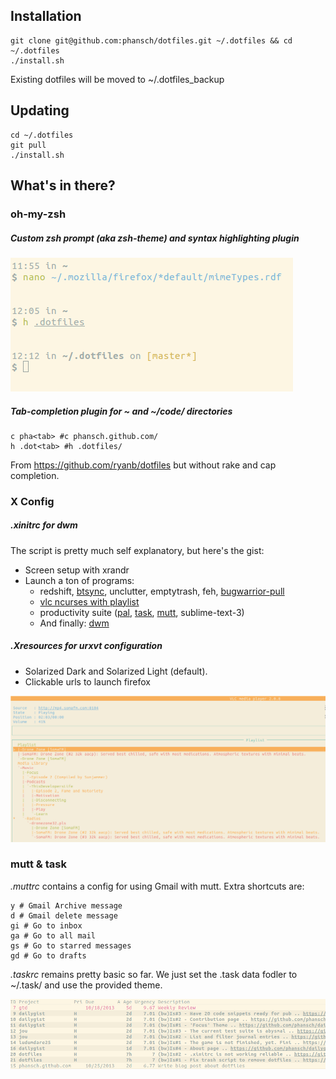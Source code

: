 ## Installation

    git clone git@github.com:phansch/dotfiles.git ~/.dotfiles && cd ~/.dotfiles
    ./install.sh

Existing dotfiles will be moved to ~/.dotfiles_backup

## Updating

    cd ~/.dotfiles
    git pull
    ./install.sh

## What's in there?
### oh-my-zsh

##### Custom zsh prompt (aka zsh-theme) and syntax highlighting plugin

![zsh prompt](screenshots/screen-zsh1.png)

##### Tab-completion plugin for ~ and ~/code/ directories
    c pha<tab> #c phansch.github.com/
    h .dot<tab> #h .dotfiles/

From https://github.com/ryanb/dotfiles but without rake and cap completion.
### X Config

##### .xinitrc for dwm
The script is pretty much self explanatory, but here's the gist:

 * Screen setup with xrandr
 * Launch a ton of programs:
   * redshift, [btsync](http://labs.bittorrent.com/experiments/sync.html), unclutter, emptytrash, feh, [bugwarrior-pull](https://github.com/ralphbean/bugwarrior)
   * [vlc ncurses with playlist](http://www.videolan.org/doc/play-howto/en/ch04.html#id590986)
   * productivity suite ([pal](http://palcal.sourceforge.net/), [task](http://taskwarrior.org/projects/show/taskwarrior), [mutt](http://www.mutt.org/), sublime-text-3)
   * And finally: [dwm](http://dwm.suckless.org/)

##### .Xresources for urxvt configuration
 * Solarized Dark and Solarized Light (default).
 * Clickable urls to launch firefox

![vlc ncurses](screenshots/screen-vlc.png)

### mutt & task
*.muttrc* contains a config for using Gmail with mutt.
Extra shortcuts are:

    y # Gmail Archive message
    d # Gmail delete message
    gi # Go to inbox
    ga # Go to all mail
    gs # Go to starred messages
    gd # Go to drafts

*.taskrc* remains pretty basic so far. We just set the .task data fodler to ~/.task/ and use the provided theme.

![task shell](screenshots/screen-task.png)

